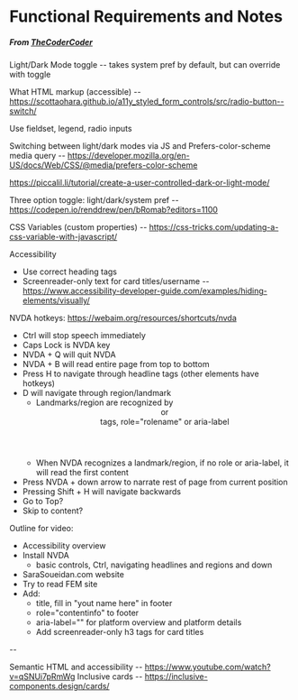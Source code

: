 # Functional Requirements and Notes

##### From [TheCoderCoder](https://www.youtube.com/channel/UCzNf0liwUzMN6_pixbQlMhQ)

Light/Dark Mode toggle -- takes system pref by default, but can override with
toggle

What HTML markup (accessible) --
https://scottaohara.github.io/a11y_styled_form_controls/src/radio-button--switch/

Use fieldset, legend, radio inputs

Switching between light/dark modes via JS and Prefers-color-scheme media query
-- https://developer.mozilla.org/en-US/docs/Web/CSS/@media/prefers-color-scheme

https://piccalil.li/tutorial/create-a-user-controlled-dark-or-light-mode/

Three option toggle: light/dark/system pref --
https://codepen.io/renddrew/pen/bRomab?editors=1100

CSS Variables (custom properties) --
https://css-tricks.com/updating-a-css-variable-with-javascript/

Accessibility

- Use correct heading tags
- Screenreader-only text for card titles/username --
  https://www.accessibility-developer-guide.com/examples/hiding-elements/visually/

NVDA hotkeys: https://webaim.org/resources/shortcuts/nvda

- Ctrl will stop speech immediately
- Caps Lock is NVDA key
- NVDA + Q will quit NVDA
- NVDA + B will read entire page from top to bottom
- Press H to navigate through headline tags (other elements have hotkeys)
- D will navigate through region/landmark
  - Landmarks/region are recognized by <header> or <main> tags, role="rolename"
    or aria-label
  - When NVDA recognizes a landmark/region, if no role or aria-label, it will
    read the first content
- Press NVDA + down arrow to narrate rest of page from current position
- Pressing Shift + H will navigate backwards
- Go to Top?
- Skip to content?

Outline for video:

- Accessibility overview
- Install NVDA
  - basic controls, Ctrl, navigating headlines and regions and down
- SaraSoueidan.com website
- Try to read FEM site
- Add:
  - title, fill in "yout name here" in footer
  - role="contentinfo" to footer
  - aria-label="" for platform overview and platform details
  - Add screenreader-only h3 tags for card titles

--

Semantic HTML and accessibility -- https://www.youtube.com/watch?v=qSNUi7pRmWg
Inclusive cards -- https://inclusive-components.design/cards/
